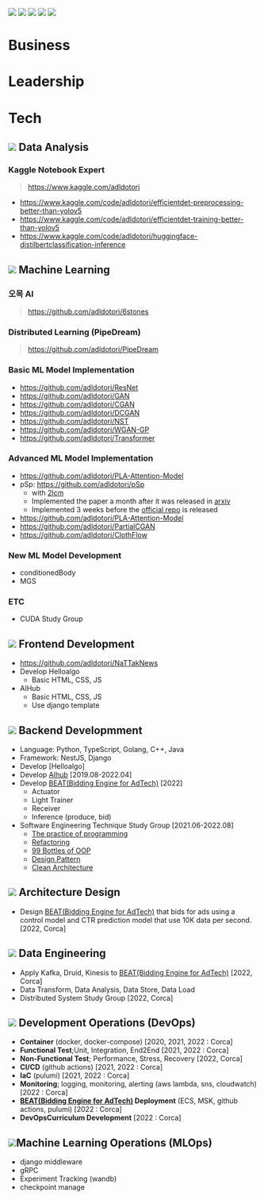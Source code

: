 ![](https://img.shields.io/badge/level%201-beginner-84b918) ![](https://img.shields.io/badge/level%202-advanced-ebd30d) ![](https://img.shields.io/badge/level%203-competent-f08c11) ![](https://img.shields.io/badge/level%204-proficient-e63c11) ![](https://img.shields.io/badge/level%205-expert-db0011)

# Business

# Leadership

# Tech

## ![](https://img.shields.io/badge/level%202-advanced-ebd30d) Data Analysis

### Kaggle Notebook Expert

> https://www.kaggle.com/adldotori

- https://www.kaggle.com/code/adldotori/efficientdet-preprocessing-better-than-yolov5
- https://www.kaggle.com/code/adldotori/efficientdet-training-better-than-yolov5
- https://www.kaggle.com/code/adldotori/huggingface-distilbertclassification-inference

## ![](https://img.shields.io/badge/level%203-competent-f08c11) Machine Learning

### 오목 AI

> https://github.com/adldotori/6stones

### Distributed Learning (PipeDream)

> https://github.com/adldotori/PipeDream

### Basic ML Model Implementation

- https://github.com/adldotori/ResNet
- https://github.com/adldotori/GAN
- https://github.com/adldotori/CGAN
- https://github.com/adldotori/DCGAN
- https://github.com/adldotori/NST
- https://github.com/adldotori/WGAN-GP
- https://github.com/adldotori/Transformer

### Advanced ML Model Implementation

- https://github.com/adldotori/PLA-Attention-Model
- pSp: https://github.com/adldotori/pSp
  - with [2lcm](https://github.com/2lcm)
  - Implemented the paper a month after it was released in [arxiv](https://arxiv.org/abs/2008.00951)
  - Implemented 3 weeks before the [official repo](https://github.com/eladrich/pixel2style2pixel) is released
- https://github.com/adldotori/PLA-Attention-Model
- https://github.com/adldotori/PartialCGAN
- https://github.com/adldotori/ClothFlow

### New ML Model Development

- conditionedBody
- MGS

### ETC

- CUDA Study Group

## ![](https://img.shields.io/badge/level%201-beginner-84b918) Frontend Development

- https://github.com/adldotori/NaTTakNews
- Develop Helloalgo
  - Basic HTML, CSS, JS
- AIHub
  - Basic HTML, CSS, JS
  - Use django template

## ![](https://img.shields.io/badge/level%202-advanced-ebd30d) Backend Developmment

- Language: Python, TypeScript, Golang, C++, Java
- Framework: NestJS, Django
- Develop [Helloalgo]
- Develop [AIhub](https://www.t4eh0.com/ai-hub/) [2019.08-2022.04]
- Develop [BEAT(Bidding Engine for AdTech)](https://medium.com/corca/beat-bidding-engine-for-adtech-%EC%95%84%ED%82%A4%ED%85%8D%EC%B2%98-1%ED%8E%B8-c7646efec9a8) [2022]
  - Actuator
  - Light Trainer
  - Receiver
  - Inference (produce, bid)
- Software Engineering Technique Study Group [2021.06-2022.08]
  - [The practice of programming](http://www.yes24.com/Product/Goods/2833579)
  - [Refactoring](http://www.yes24.com/Product/Goods/89649360)
  - [99 Bottles of OOP](https://sandimetz.com/99bottles)
  - [Design Pattern](https://refactoring.guru/)
  - [Clean Architecture](http://www.yes24.com/Product/Goods/77283734)

## ![](https://img.shields.io/badge/level%203-competent-f08c11) Architecture Design

- Design [BEAT(Bidding Engine for AdTech)](https://medium.com/corca/beat-bidding-engine-for-adtech-%EC%95%84%ED%82%A4%ED%85%8D%EC%B2%98-1%ED%8E%B8-c7646efec9a8) that bids for ads using a control model and CTR prediction model that use 10K data per second. [2022, Corca]

## ![](https://img.shields.io/badge/level%203-competent-f08c11) Data Engineering

- Apply Kafka, Druid, Kinesis to [BEAT(Bidding Engine for AdTech)](https://medium.com/corca/beat-bidding-engine-for-adtech-%EC%95%84%ED%82%A4%ED%85%8D%EC%B2%98-1%ED%8E%B8-c7646efec9a8) [2022, Corca]
- Data Transform, Data Analysis, Data Store, Data Load
- Distributed System Study Group [2022, Corca]

## ![](https://img.shields.io/badge/level%203-competent-f08c11) Development Operations (DevOps)

- **Container** (docker, docker-compose) [2020, 2021, 2022 : Corca]
- **Functional Test**;Unit, Integration, End2End [2021, 2022 : Corca]
- **Non-Functional Test**; Performance, Stress, Recovery [2022, Corca]
- **CI/CD** (github actions) [2021, 2022 : Corca]
- **IaC** (pulumi) [2021, 2022 : Corca]
- **Monitoring**; logging, monitoring, alerting (aws lambda, sns, cloudwatch) [2022 : Corca]
- **[BEAT(Bidding Engine for AdTech)](https://medium.com/corca/beat-bidding-engine-for-adtech-%EC%95%84%ED%82%A4%ED%85%8D%EC%B2%98-1%ED%8E%B8-c7646efec9a8) Deployment** (ECS, MSK, github actions, pulumi) [2022 : Corca]
- **DevOpsCurriculum Development** [2022 : Corca]

## ![](https://img.shields.io/badge/level%201-beginner-84b918)Machine Learning Operations (MLOps)

- django middleware
- gRPC
- Experiment Tracking (wandb)
- checkpoint manage

